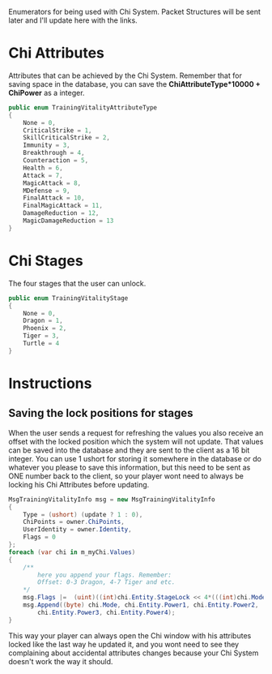 Enumerators for being used with Chi System. Packet Structures will be sent later and I'll update here with the links.
# Chi Attributes
Attributes that can be achieved by the Chi System. Remember that for saving space in the database, you can save the **ChiAttributeType*10000 + ChiPower** as a integer.
```cs
public enum TrainingVitalityAttributeType
{
	None = 0,
	CriticalStrike = 1,
	SkillCriticalStrike = 2,
	Immunity = 3,
	Breakthrough = 4,
	Counteraction = 5,
	Health = 6,
	Attack = 7,
	MagicAttack = 8,
	MDefense = 9,
	FinalAttack = 10,
	FinalMagicAttack = 11,
	DamageReduction = 12,
	MagicDamageReduction = 13
}
``` 
# Chi Stages
The four stages that the user can unlock.
```cs
public enum TrainingVitalityStage
{
	None = 0,
	Dragon = 1,
	Phoenix = 2,
	Tiger = 3,
	Turtle = 4
}
```
# Instructions
## Saving the lock positions for stages
When the user sends a request for refreshing the values you also receive an offset with the locked position which the system will not update. That values can be saved into the database and they are sent to the client as a 16 bit integer.
You can use 1 ushort for storing it somewhere in the database or do whatever you please to save this information, but this need to be sent as ONE number back to the client, so your player wont need to always be locking his Chi Attributes before updating.
```cs
MsgTrainingVitalityInfo msg = new MsgTrainingVitalityInfo
{
	Type = (ushort) (update ? 1 : 0),
	ChiPoints = owner.ChiPoints,
	UserIdentity = owner.Identity,
	Flags = 0
};
foreach (var chi in m_myChi.Values)
{
	/** 
		here you append your flags. Remember:
		Offset: 0-3 Dragon, 4-7 Tiger and etc.
	*/
	msg.Flags |=  (uint)((int)chi.Entity.StageLock << 4*(((int)chi.Mode)-1));
	msg.Append((byte) chi.Mode, chi.Entity.Power1, chi.Entity.Power2, 
		chi.Entity.Power3, chi.Entity.Power4);
}
```
This way your player can always open the Chi window with his attributes locked like the last way he updated it, and you wont need to see they complaining about accidental attributes changes because your Chi System doesn't work the way it should.